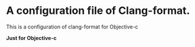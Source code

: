 # A configuration file of Clang-format.
This is a configuration of clang-format for Objective-c

**Just for Objective-c**

